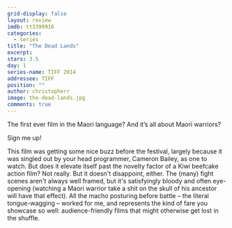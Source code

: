 ```yaml
---
grid-display: false
layout: review
imdb: tt3399916
categories: 
  - series
title: "The Dead Lands"
excerpt: 
stars: 3.5
day: 1
series-name: TIFF 2014
addressee: TIFF
position: ""
author: christopherr
image: the-dead-lands.jpg
comments: true
---
```


The first ever film in the Maori language? And it’s all about Maori warriors?

Sign me up!

This film was getting some nice buzz before the festival, largely because it was singled out by your head programmer, Cameron Bailey, as one to watch. But does it elevate itself past the novelty factor of a Kiwi beefcake action film? Not really. But it doesn't disappoint, either. The (many) fight scenes aren't always well framed, but it's satisfyingly bloody and often eye-opening (watching a Maori warrior take a shit on the skull of his ancestor will have that effect). All the macho posturing before battle – the literal tongue-wagging – worked for me, and represents the kind of fare you showcase so well: audience-friendly films that might otherwise get lost in the shuffle. 